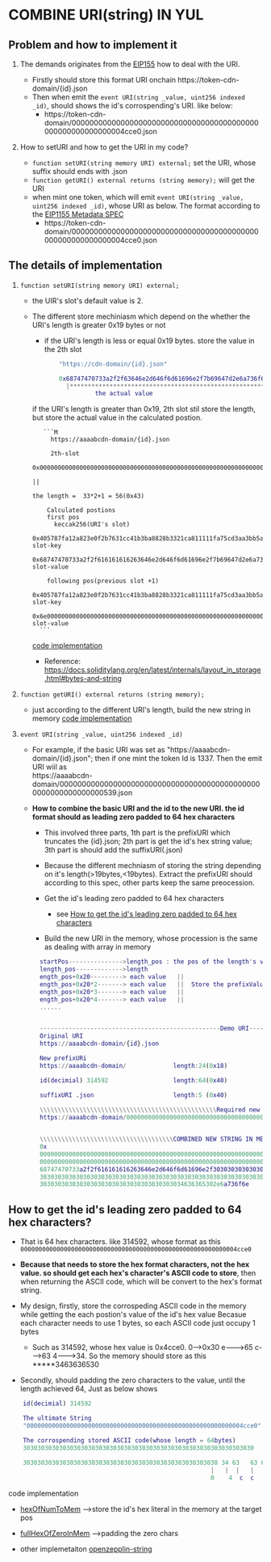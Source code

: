 # COMBINE URI(string) IN YUL

## Problem and how to implement it

1. The demands originates from the [EIP155](https://eips.ethereum.org/EIPS/eip-1155#metadata) how to deal with the URI.
   
    * Firstly should store this format URI onchain https://token-cdn-domain/{id}.json
    * Then when emit the ```event URI(string _value, uint256 indexed _id)```, should shows the id's corrospending's URI. like below:
        * https://token-cdn-domain/000000000000000000000000000000000000000000000000000000000004cce0.json 

2. How to setURI and how to get the URI in my code?
    *  ```function setURI(string memory URI) external;``` set the URI, whose suffix should ends with .json
    * ```function getURI() external returns (string memory);``` will get the URI
    * when mint one token, which will emit ```event URI(string _value, uint256 indexed _id)```, whose URI as below. The format according to the [EIP1155 Metadata SPEC](https://eips.ethereum.org/EIPS/eip-1155#metadata)
        * https://token-cdn-domain/000000000000000000000000000000000000000000000000000000000004cce0.json

## The details of implementation

1. ```function setURI(string memory URI) external;```
    * the UIR's slot's default value is 2.
    * The different store mechiniasm which depend on the whether the URI's length is greater 0x19 bytes or not 
        * if the URI's length is less or equal 0x19 bytes. store the value in the 2th slot
            ```M
                "https://cdn-domain/{id}.json"

                0x68747470733a2f2f63646e2d646f6d61696e2f7b69647d2e6a736f6e00000038
                  |******************************************************|      ||
                          the actual value                                      the length =  28*2 = 56(0x38)
            ```
            
        if the URI's length is greater than 0x19, 2th slot stil store the length, but store the actual value in the calculated postion.

             ```M
               https://aaaabcdn-domain/{id}.json
               
               2th-slot
               0x0000000000000000000000000000000000000000000000000000000000000043
                                                                               ||
                                                                              the length =  33*2+1 = 56(0x43)

              Calculated postions
              first pos 
                keccak256(URI's slot)
                0x405787fa12a823e0f2b7631cc41b3ba8828b3321ca811111fa75cd3aa3bb5ace slot-key
                0x68747470733a2f2f616161616263646e2d646f6d61696e2f7b69647d2e6a736f slot-value
              
              following pos(previous slot +1) 
                0x405787fa12a823e0f2b7631cc41b3ba8828b3321ca811111fa75cd3aa3bb5acf  slot-key
                0x6e00000000000000000000000000000000000000000000000000000000000000  slot-value
            ```
        [code implementation](https://github.com/sodexx7/yui_erc1155/blob/3ef7fb7103019f4c028de5f1de08252e464436ed/yul/ERC1155_YUI.yul#L434)  
        * Reference: https://docs.soliditylang.org/en/latest/internals/layout_in_storage.html#bytes-and-string 


2. ```function getURI() external returns (string memory);```
     * just according to the different URI's length, build the new string in memory
       [code implementation](https://github.com/sodexx7/yui_erc1155/blob/3ef7fb7103019f4c028de5f1de08252e464436ed/yul/ERC1155_YUI.yul#L459)   

3. ```event URI(string _value, uint256 indexed _id)```
     * For example, if the basic URI was set as "https://aaaabcdn-domain/{id}.json"; then if one mint the token Id is 1337. Then the emit URI wiil as    
        https://aaaabcdn-domain/0000000000000000000000000000000000000000000000000000000000000539.json
     *  **How to combine the basic URI and the id to the new URI. the id format should as leading zero padded to 64 hex characters**
        * This involved three parts, 1th part is the prefixURI which truncates the {id}.json; 2th part is get the id's hex string value; 3th part is should add the suffixURI(.json)
        * Because the different mechniasm of storing the string depending on it's length(>19bytes,<19bytes). Extract the prefixURI should according to this spec, other parts keep the same preocession.
        * Get the id's leading zero padded to 64 hex characters
          * see [How to get the id's leading zero padded to 64 hex characters](https://github.com/sodexx7/yui_erc1155/blob/main/URIOperation.md#L110) 
                


        * Build the new URI in the memory, whose procession is the same as dealing with array in memory

        ```M  
          startPos--------------->length_pos : the pos of the length's value 
          length_pos------------->length
          ength_pos+0x20---------> each value   ||
          ength_pos+0x20*2-------> each value   ||  Store the prefixValue+id's value+suffix's value
          ength_pos+0x20*3-------> each value   ||
          ength_pos+0x20*4-------> each value   ||
          ......


          --------------------------------------------------Demo URI--------------------------------------------------  
          Original URI  
          https://aaaabcdn-domain/{id}.json  

          New prefixURi
          https://aaaabcdn-domain/             length:24(0x18)  

          id(decimial) 314592                  length:64(0x40) 

          suffixURI .json                      length:5 (0x40) 
          
          \\\\\\\\\\\\\\\\\\\\\\\\\\\\\\\\\\\\\\\\\\\\\\\\\Required new URI\\\\\\\\\\\\\\\\\\\\\\\\\\\\\\\\\\\\\\\\\\\\
          https://aaaabcdn-domain/000000000000000000000000000000000000000000000000000000000004cce0.json


          \\\\\\\\\\\\\\\\\\\\\\\\\\\\\\\\\\\\\COMBINED NEW STRING IN MEMORY\\\\\\\\\\\\\\\\\\\\\\\\\\\\\\\\\\\\\\\\\\\\  
          0x
          0000000000000000000000000000000000000000000000000000000000000020     -------> length-pos
          000000000000000000000000000000000000000000000000000000000000005d     -------> new URI's length  0x5d(51+64+5)
          68747470733a2f2f616161616263646e2d646f6d61696e2f3030303030303030    |||
          3030303030303030303030303030303030303030303030303030303030303030    |||    New String URI    
          3030303030303030303030303030303030303034636365302e6a736f6e          |||    https://aaaabcdn-domain/000000000000000000000000000000000000000000000000000000000004cce0.json

        ```


      

## How to get the id's leading zero padded to 64 hex characters?

* That is 64 hex characters. like 314592, whose format as this `000000000000000000000000000000000000000000000000000000000004cce0` 

* **Because that needs to store the hex format characters, not the hex value. so should get each hex's character's ASCII code to store**, then when returning the ASCII code, which will be convert to the hex's format string.
    
* My design, firstly, store the corrospeding ASCII code in the memory while getting the each postion's value of the id's hex value
Becasue each character needs to use 1 bytes, so each  ASCII code just occupy 1 bytes
    * Such as 314592, whose hex value is 0x4cce0. 0-->0x30  e--->65 c--->63 4--->34. So the memory should store as this *****3463636530
* Secondly, should padding the zero characters to the value, until the length achieved 64, Just as below shows

```M  
    id(decimial) 314592

    The ultimate String
    "000000000000000000000000000000000000000000000000000000000004cce0"

    The corrospending stored ASCII code(whose length = 64bytes)
    3030303030303030303030303030303030303030303030303030303030303030 
    
    303030303030303030303030303030303030303030303030303030 34 63   63 65  30
                                                        |   |  |   |  |   |
                                                        0    4  c  c   e  0

```
code implementation
* [hexOfNumToMem](https://github.com/sodexx7/yui_erc1155/blob/3ef7fb7103019f4c028de5f1de08252e464436ed/yul/ERC1155_YUI.yul#L713) -->store the id's hex literal in the memory at the target pos 
* [fullHexOfZeroInMem](https://github.com/sodexx7/yui_erc1155/blob/3ef7fb7103019f4c028de5f1de08252e464436ed/yul/ERC1155_YUI.yul#L698) -->padding the zero chars

*  other implemetaiton
[openzepplin-string ](https://github.com/OpenZeppelin/openzeppelin-contracts/blob/d155600d554d28b583a8ab36dee0849215d48a20/contracts/utils/Strings.sol#L65)
